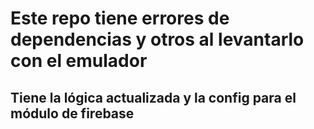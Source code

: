 # Este repo tiene errores de dependencias y otros al levantarlo con el emulador

## Tiene la lógica actualizada y la config para el módulo de firebase